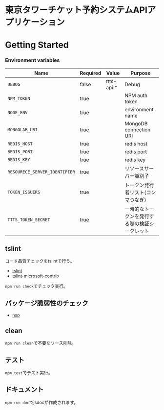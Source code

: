 # 東京タワーチケット予約システムAPIアプリケーション

# Getting Started

### Environment variables

| Name                          | Required | Value      | Purpose                         |
| ----------------------------- | -------- | ---------- | ------------------------------- |
| `DEBUG`                       | false    | ttts-api:* | Debug                           |
| `NPM_TOKEN`                   | true     |            | NPM auth token                  |
| `NODE_ENV`                    | true     |            | environment name                |
| `MONGOLAB_URI`                | true     |            | MongoDB connection URI          |
| `REDIS_HOST`                  | true     |            | redis host                      |
| `REDIS_PORT`                  | true     |            | redis port                      |
| `REDIS_KEY`                   | true     |            | redis key                       |
| `RESOURECE_SERVER_IDENTIFIER` | true     |            | リソースサーバー識別子                  |
| `TOKEN_ISSUERS`               | true     |            | トークン発行者リスト(コンマつなぎ)           |
| `TTTS_TOKEN_SECRET`           | true     |            | 一時的なトークンを発行する際の検証シークレット |


## tslint

コード品質チェックをtslintで行う。
* [tslint](https://github.com/palantir/tslint)
* [tslint-microsoft-contrib](https://github.com/Microsoft/tslint-microsoft-contrib)

`npm run check`でチェック実行。


## パッケージ脆弱性のチェック

* [nsp](https://www.npmjs.com/package/nsp)


## clean
`npm run clean`で不要なソース削除。


## テスト
`npm test`でテスト実行。


## ドキュメント
`npm run doc`でjsdocが作成されます。
